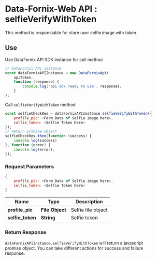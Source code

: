 # Data-Fornix-Web API : selfieVerifyWithToken

This method is responsiable for store user selfie image with token.

## Use

Use DataFornix API SDK instance for call method

```js
// DataFornix API instance
const dataFornixAPIInstance = new DataFornixApi(
    apiToken,
    function (response) {
        console.log('api sdk ready to use', response);
    }
);
```

Call `selfieVerifyWithToken` method

```js
const selfieCheckRes = dataFornixAPIInstance.selfieVerifyWithToken({
    profile_pic: <Form Data of Selfie image here>,
    selfie_token: <Selfie Token here>
});
// Return promise object
selfieCheckRes.then(function (success) {
    console.log(success)
}, function (error) {
    console.log(error);
});
```

### **Request Parameters**

```js
{
    profile_pic: <Form Data of Selfie image here>,
    selfie_token: <Selfie Token here>
}
```
Name | Type | Description
------------ | ------------- | -------------
**profile_pic** | **File Object** | Selfie file object
**selfie_token** | **String** | Selfie token

### **Return Response**

`dataFornixAPIInstance.selfieVerifyWithToken` will return a javascript promise object.
You can take different actions for success and failure response.
